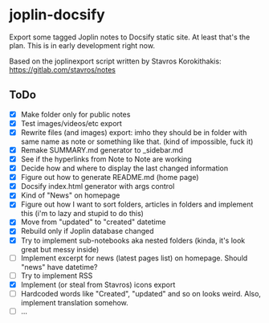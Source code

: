 # joplin-docsify
Export some tagged Joplin notes to Docsify static site. At least that's the plan.
This is in early development right now.

Based on the joplinexport script written by Stavros Korokithakis: https://gitlab.com/stavros/notes

## ToDo
- [x] Make folder only for public notes
- [x] Test images/videos/etc export
- [x] Rewrite files (and images) export: imho they should be in folder with same name as note or something like that. (kind of impossible, fuck it)
- [x] Remake SUMMARY.md generator to _sidebar.md
- [x] See if the hyperlinks from Note to Note are working
- [x] Decide how and where to display the last changed information
- [x] Figure out how to generate README.md (home page)
- [x] Docsify index.html generator with args control
- [x] Kind of "News" on homepage
- [x] Figure out how I want to sort folders, articles in folders and implement this (i'm to lazy and stupid to do this)
- [x] Move from "updated" to "created" datetime
- [x] Rebuild only if Joplin database changed
- [x] Try to implement sub-notebooks aka nested folders (kinda, it's look great but messy inside)
- [ ] Implement excerpt for news (latest pages list) on homepage. Should "news" have datetime?
- [ ] Try to implement RSS
- [x] Implement (or steal from Stavros) icons export
- [ ] Hardcoded words like "Created", "updated" and so on looks weird. Also, implement translation somehow.
- [ ] ...